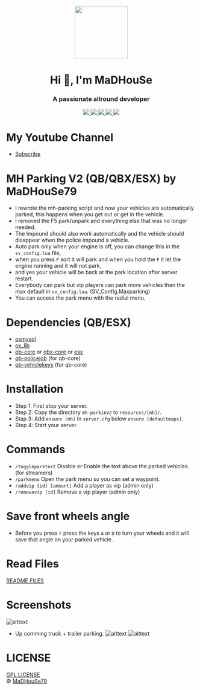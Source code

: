 <p align="center">
    <img width="140" src="https://icons.iconarchive.com/icons/iconarchive/red-orb-alphabet/128/Letter-M-icon.png" />  
    <h1 align="center">Hi 👋, I'm MaDHouSe</h1>
    <h3 align="center">A passionate allround developer </h3>    
</p>

<p align="center">
  <a href="https://github.com/MaDHouSe79/mh-parkingV2/issues">
    <img src="https://img.shields.io/github/issues/MaDHouSe79/mh-parkingV2"/> 
  </a>
  <a href="https://github.com/MaDHouSe79/mh-parkingV2/watchers">
    <img src="https://img.shields.io/github/watchers/MaDHouSe79/mh-parkingV2"/> 
  </a> 
  <a href="https://github.com/MaDHouSe79/mh-parkingV2/network/members">
    <img src="https://img.shields.io/github/forks/MaDHouSe79/mh-parkingV2"/> 
  </a>  
  <a href="https://github.com/MaDHouSe79/mh-parkingV2/stargazers">
    <img src="https://img.shields.io/github/stars/MaDHouSe79/mh-parkingV2?color=white"/> 
  </a>
  <a href="https://github.com/MaDHouSe79/mh-parkingV2/blob/main/LICENSE">
    <img src="https://img.shields.io/github/license/MaDHouSe79/mh-parkingV2?color=black"/> 
  </a>      
</p>

# My Youtube Channel
- [Subscribe](https://www.youtube.com/c/@MaDHouSe79) 

# MH Parking V2 (QB/QBX/ESX) by MaDHouSe79
- I rewrote the mh-parking script and now your vehicles are automatically parked, this happens when you get out or get in the vehicle.
- I removed the F5 park/unpark and everything else that was no longer needed.
- The Impound should also work automatically and the vehicle should disappear when the police impound a vehicle.
- Auto park only when your engine is off, you can change this in the `sv_config.lua` file,
- when you press `F` sort it will park and when you hold the `F` it let the engine running and it will not park,
- and yes your vehicle will be back at the park location after server restart.
- Everybody can park but vip players can park more vehicles then the max default in `sv_config.lua`. (SV_Config.Maxparking)
- You can access the park menu with the radial menu.
  
# Dependencies (QB/ESX)
- [oxmysql](https://github.com/overextended/oxmysql/releases/tag/v1.9.3)
- [ox_lib](https://github.com/overextended/ox_lib/releases)
- [qb-core](https://github.com/qbcore-framework/qb-core) or [qbx-core](https://github.com/Qbox-project) or [esx](https://github.com/esx-framework)
- [qb-policejob](https://github.com/qbcore-framework/qb-policejob) (for qb-core)
- [qb-vehiclekeys](https://github.com/qbcore-framework/qb-vehiclekeys) (for qb-core)

# Installation
- Step 1: First stop your server.
- Step 2: Copy the directory `mh-parkinV2` to `resources/[mh]/`.
- Stap 3: Add `ensure [mh]` in `server.cfg` below `ensure [defaultmaps]`.
- Step 4: Start your server.  

# Commands
- `/toggleparktext` Disable or Enable the text above the parked vehicles. (for streamers)
- `/parkmenu` Open the park menu so you can set a waypoint.
- `/addvip [id] [amount]` Add a player as vip (admin only)
- `/removevip [id]` Remove a vip player (admin only)

# Save front wheels angle
- Before you press `F` press the keys `A` or `D` to turn your wheels and it will save that angle on your parked vehicle.

# Read Files
[README FILES](https://github.com/MaDHouSe79/mh-parkingV2/tree/main/readme)

# Screenshots
![alttext](https://github.com/MaDHouSe79/mh-parkingV2/blob/main/screenshots/parked.png)

- Up comming truck + trailer parking.
![alttext](https://github.com/MaDHouSe79/mh-parkingV2/blob/main/screenshots/trailer1.png)
![alttext](https://github.com/MaDHouSe79/mh-parkingV2/blob/main/screenshots/trailer2.png)

# LICENSE
[GPL LICENSE](./LICENSE)<br />
&copy; [MaDHouSe79](https://www.youtube.com/@MaDHouSe79)
